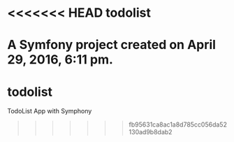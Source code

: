 <<<<<<< HEAD
todolist
========

A Symfony project created on April 29, 2016, 6:11 pm.
=======
# todolist
TodoList App with Symphony 
>>>>>>> fb95631ca8ac1a8d785cc056da52130ad9b8dab2
